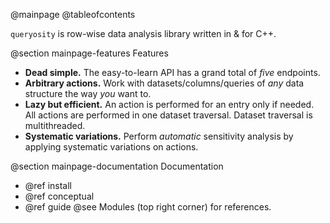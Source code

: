 @mainpage
@tableofcontents

`queryosity` is row-wise data analysis library written in & for C++.

<!-- --------------------------------------------------------------------------------------------------------------- -->

@section mainpage-features Features

- **Dead simple.** The easy-to-learn API has a grand total of *five* endpoints.
- **Arbitrary actions.** Work with datasets/columns/queries of *any* data structure the way *you* want to.
- **Lazy but efficient.** An action is performed for an entry only if needed. All actions are performed in one dataset traversal. Dataset traversal is multithreaded.
- **Systematic variations.** Perform *automatic* sensitivity analysis by applying systematic variations on actions.

@section mainpage-documentation Documentation

- @ref install
- @ref conceptual
- @ref guide
@see Modules (top right corner) for references.

<!-- --------------------------------------------------------------------------------------------------------------- -->